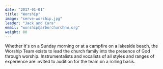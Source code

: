 ```yaml
---
date: "2017-01-01"
title: "Worship"
image: "serve-worship.jpg"
leader: "Jack and Cara"
email: "worship@arborchurchnw.org"
weight: 80
---
```


Whether it's on a Sunday morning or at a campfire on a lakeside beach, the Worship Team exists to lead the church family into the presence of God through worship. Instrumentalists and vocalists of all styles and ranges of experience are invited to audition for the team on a rolling basis.

